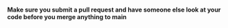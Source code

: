 #### Make sure you submit a pull request and have someone else look at your code before you merge anything to main
